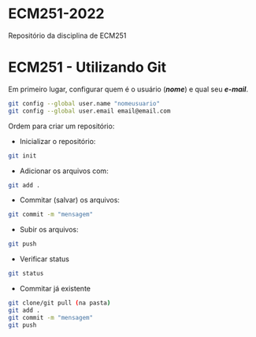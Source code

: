# ECM251-2022
Repositório da disciplina de ECM251

# ECM251 - Utilizando Git

Em primeiro lugar, configurar quem é o usuário (***nome***) e qual seu ***e-mail***.

```bash
git config --global user.name "nomeusuario"
git config --global user.email email@email.com
```

Ordem para criar um repositório:
- Inicializar o repositório:
```bash
git init
```

- Adicionar os arquivos com:
```bash
git add .
```

- Commitar (salvar) os arquivos:
```bash
git commit -m "mensagem"
```

- Subir os arquivos:
```bash
git push
```

- Verificar status
```bash
git status
```

- Commitar já existente
```bash
git clone/git pull (na pasta)
git add .
git commit -m "mensagem"
git push
```
